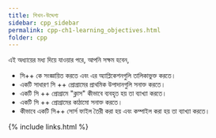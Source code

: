 ```yaml
---
title: শিখন-উদ্দেশ্য
sidebar: cpp_sidebar
permalink: cpp-ch1-learning_objectives.html
folder: cpp
---
```

এই অধ্যায়ের মধ্য দিয়ে যাওয়ার পরে, আপনি সক্ষম হবেন,

* সি++ কে সংজ্ঞায়িত করতে এবং এর অ্যাপ্লিকেশনগুলি তালিকাভুক্ত করতে।
* একটি সাধারণ সি ++ প্রোগ্রামের প্রাথমিক উপাদানগুলি সনাক্ত করতে।
* একটি সি ++ প্রোগ্রামে "ক্লাস" কীভাবে ব্যবহৃত হয় তা ব্যাখ্যা করতে।
* একটি সি ++ প্রোগ্রামের কাঠামো সনাক্ত করতে।
* কীভাবে একটি সি++ সোর্স ফাইল তৈরী করা হয় এবং কম্পাইল করা হয় তা ব্যাখ্যা করতে।

{% include links.html %}
